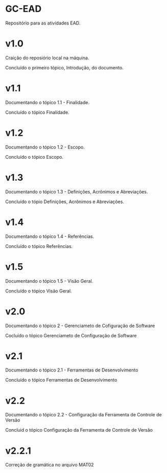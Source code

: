 # GC-EAD
Repositório para as atividades EAD.

# v1.0
Craição do reposiório local na máquina.

Concluído o primeiro tópico, Introdução, do documento.

# v1.1
Documentando o tópico 1.1 - Finalidade.

Concluído o tópico Finalidade.

# v1.2
Documentando o tópico 1.2 - Escopo.

Concluído o tópico Escopo.

# v1.3
Documentando o tópico 1.3 - Definições, Acrônimos e Abreviações.

Concluído o tópio Definições, Acrônimos e Abreviações.

# v1.4
Documentando o tópico 1.4 - Referências.

Concluído o tópico Referências.

# v1.5
Documentando o tópico 1.5 - Visão Geral.

Concluído o tópico Visão Geral.

# v2.0
Documentando o tópico 2 - Gerenciameto de Cofiguração de Software

Cocluído o tópico Gerenciameto de Configuração de Software

# v2.1
Documentando o tópico 2.1 - Ferramentas de Desenvolvimento

Concluído o tópico Ferramentas de Desenvolvimento

# v2.2
Documentando o tópico 2.2 - Configuração da Ferramenta de Controle de Versão

Concluid o tópico Configuração da Ferramenta de Controle de Versão

# v2.2.1
Correção de gramática no arquivo MAT02